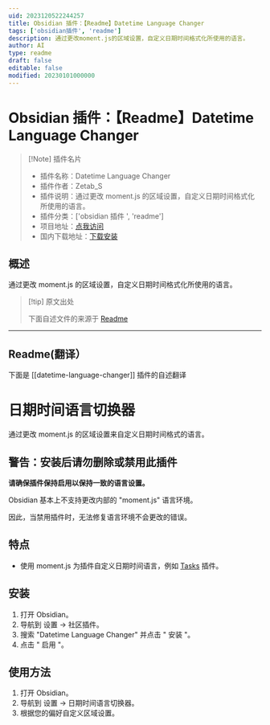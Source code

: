 ```yaml
---
uid: 2023120522244257
title: Obsidian 插件：【Readme】Datetime Language Changer
tags: ['obsidian插件', 'readme']
description: 通过更改moment.js的区域设置，自定义日期时间格式化所使用的语言。
author: AI
type: readme
draft: false
editable: false
modified: 20230101000000
---
```


# Obsidian 插件：【Readme】Datetime Language Changer

> [!Note] 插件名片
> - 插件名称：Datetime Language Changer
> - 插件作者：Zetab_S
> - 插件说明：通过更改 moment.js 的区域设置，自定义日期时间格式化所使用的语言。
> - 插件分类：['obsidian 插件 ', 'readme']
> - 项目地址：[点我访问](https://github.com/ZetabS/datetime-language-changer)
> - 国内下载地址：[下载安装](https://pkmer.cn/products/plugin/pluginMarket/?datetime-language-changer)

## 概述

通过更改 moment.js 的区域设置，自定义日期时间格式化所使用的语言。

> [!tip] 原文出处
>
>下面自述文件的来源于 [Readme](https://ghproxy.net/https://raw.githubusercontent.com/ZetabS/datetime-language-changer/master/README.md)

---

## Readme(翻译）

下面是 [[datetime-language-changer]] 插件的自述翻译

# 日期时间语言切换器

通过更改 moment.js 的区域设置来自定义日期时间格式的语言。

## 警告：安装后请勿删除或禁用此插件

**请确保插件保持启用以保持一致的语言设置。**

Obsidian 基本上不支持更改内部的 "moment.js" 语言环境。

因此，当禁用插件时，无法修复语言环境不会更改的错误。

## 特点

- 使用 moment.js 为插件自定义日期时间语言，例如 [Tasks](https://github.com/obsidian-tasks-group/obsidian-tasks) 插件。

## 安装

1. 打开 Obsidian。
2. 导航到 设置 → 社区插件。
3. 搜索 "Datetime Language Changer" 并点击 " 安装 "。
4. 点击 " 启用 "。

## 使用方法

1. 打开 Obsidian。
2. 导航到 设置 → 日期时间语言切换器。
3. 根据您的偏好自定义区域设置。



